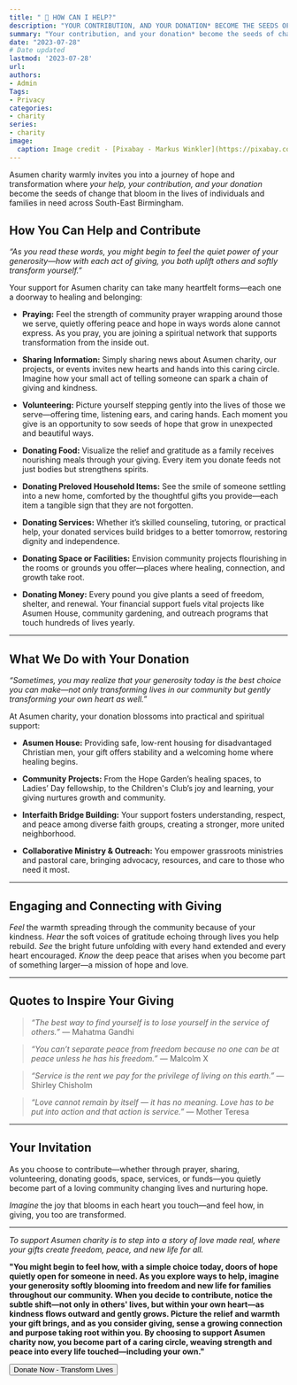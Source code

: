 ```yaml
---
title: " 🌱 HOW CAN I HELP?"
description: "YOUR CONTRIBUTION, AND YOUR DONATION* BECOME THE SEEDS OF CHANGE."
summary: "Your contribution, and your donation* become the seeds of change"
date: "2023-07-28"
# Date updated
lastmod: '2023-07-28'
url: 
authors: 
- Admin
Tags: 
- Privacy
categories: 
- charity
series: 
- charity
image:
  caption: Image credit - [Pixabay - Markus Winkler](https://pixabay.com/photos/privacy-policy-dsgvo-5243225/)
---
```



Asumen charity warmly invites you into a journey of hope and transformation where *your help, your contribution, and your donation* become the seeds of change that bloom in the lives of individuals and families in need across South-East Birmingham.


## How You Can Help and Contribute

*“As you read these words, you might begin to feel the quiet power of your generosity—how with each act of giving, you both uplift others and softly transform yourself.”*

Your support for Asumen charity can take many heartfelt forms—each one a doorway to healing and belonging:

- **Praying:** Feel the strength of community prayer wrapping around those we serve, quietly offering peace and hope in ways words alone cannot express. As you pray, you are joining a spiritual network that supports transformation from the inside out.

- **Sharing Information:** Simply sharing news about Asumen charity, our projects, or events invites new hearts and hands into this caring circle. Imagine how your small act of telling someone can spark a chain of giving and kindness.

- **Volunteering:** Picture yourself stepping gently into the lives of those we serve—offering time, listening ears, and caring hands. Each moment you give is an opportunity to sow seeds of hope that grow in unexpected and beautiful ways.

- **Donating Food:** Visualize the relief and gratitude as a family receives nourishing meals through your giving. Every item you donate feeds not just bodies but strengthens spirits.

- **Donating Preloved Household Items:** See the smile of someone settling into a new home, comforted by the thoughtful gifts you provide—each item a tangible sign that they are not forgotten.

- **Donating Services:** Whether it’s skilled counseling, tutoring, or practical help, your donated services build bridges to a better tomorrow, restoring dignity and independence.

- **Donating Space or Facilities:** Envision community projects flourishing in the rooms or grounds you offer—places where healing, connection, and growth take root.

- **Donating Money:** Every pound you give plants a seed of freedom, shelter, and renewal. Your financial support fuels vital projects like Asumen House, community gardening, and outreach programs that touch hundreds of lives yearly.

---

## What We Do with Your Donation

*“Sometimes, you may realize that your generosity today is the best choice you can make—not only transforming lives in our community but gently transforming your own heart as well.”*

At Asumen charity, your donation blossoms into practical and spiritual support:

- **Asumen House:** Providing safe, low-rent housing for disadvantaged Christian men, your gift offers stability and a welcoming home where healing begins.

- **Community Projects:** From the Hope Garden’s healing spaces, to Ladies’ Day fellowship, to the Children's Club’s joy and learning, your giving nurtures growth and community.

- **Interfaith Bridge Building:** Your support fosters understanding, respect, and peace among diverse faith groups, creating a stronger, more united neighborhood.

- **Collaborative Ministry & Outreach:** You empower grassroots ministries and pastoral care, bringing advocacy, resources, and care to those who need it most.

---

## Engaging and Connecting with Giving

*Feel* the warmth spreading through the community because of your kindness. *Hear* the soft voices of gratitude echoing through lives you help rebuild. *See* the bright future unfolding with every hand extended and every heart encouraged. *Know* the deep peace that arises when you become part of something larger—a mission of hope and love.

---

## Quotes to Inspire Your Giving

> *“The best way to find yourself is to lose yourself in the service of others.”* — Mahatma Gandhi

> *“You can’t separate peace from freedom because no one can be at peace unless he has his freedom.”* — Malcolm X

> *“Service is the rent we pay for the privilege of living on this earth.”* — Shirley Chisholm

> *“Love cannot remain by itself — it has no meaning. Love has to be put into action and that action is service.”* — Mother Teresa

---

## Your Invitation

As you choose to contribute—whether through prayer, sharing, volunteering, donating goods, space, services, or funds—you quietly become part of a loving community changing lives and nurturing hope.

*Imagine* the joy that blooms in each heart you touch—and feel how, in giving, you too are transformed.

---

*To support Asumen charity is to step into a story of love made real, where your gifts create freedom, peace, and new life for all.*

**"You might begin to feel how, with a simple choice today, doors of hope quietly open for someone in need. As you explore ways to help, imagine your generosity softly blooming into freedom and new life for families throughout our community. When you decide to contribute, notice the subtle shift—not only in others' lives, but within your own heart—as kindness flows outward and gently grows. Picture the relief and warmth your gift brings, and as you consider giving, sense a growing connection and purpose taking root within you. By choosing to support Asumen charity now, you become part of a caring circle, weaving strength and peace into every life touched—including your own."**

<div class="text-center flex items-center justify-center">
<a href="/en/donate">
<button class="justify-center items-center rounded-full bg-primary-600 dark:bg-primary-900 px-8 pt-4 pb-4 sm:px-2 sm:pb-2 text-lg sm:text-base font-semibold text-white shadow-sm hover:bg-primary-500">
  Donate Now - Transform Lives
</button></a></div>